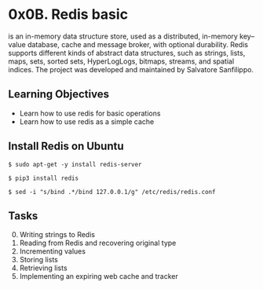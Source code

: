# 0x0B. Redis basic

is an in-memory data structure store, used as a distributed, in-memory key–value database, cache and message broker, with optional durability. Redis supports different kinds of abstract data structures, such as strings, lists, maps, sets, sorted sets, HyperLogLogs, bitmaps, streams, and spatial indices. The project was developed and maintained by Salvatore Sanfilippo.


## Learning Objectives
* Learn how to use redis for basic operations
* Learn how to use redis as a simple cache

## Install Redis on Ubuntu
`$ sudo apt-get -y install redis-server`

`$ pip3 install redis`

`$ sed -i "s/bind .*/bind 127.0.0.1/g" /etc/redis/redis.conf`

## Tasks

0. Writing strings to Redis
1. Reading from Redis and recovering original type
2. Incrementing values
3. Storing lists
4. Retrieving lists
5. Implementing an expiring web cache and tracker
